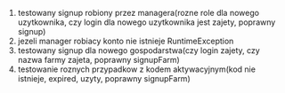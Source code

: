 1. testowany signup robiony przez managera(rozne role dla nowego uzytkownika, czy login dla nowego uzytkownika jest zajety, poprawny signup)
2. jezeli manager robiacy konto nie istnieje RuntimeException
3. testowany signup dla nowego gospodarstwa(czy login zajety, czy nazwa farmy zajeta, poprawny signupFarm)
4. testowanie roznych przypadkow z kodem aktywacyjnym(kod nie istnieje, expired, uzyty, poprawny signupFarm)
